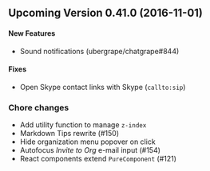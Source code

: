 ## Upcoming Version 0.41.0 (2016-11-01)

#### New Features

* Sound notifications (ubergrape/chatgrape#844)

#### Fixes

* Open Skype contact links with Skype (`callto:sip`)

### Chore changes

* Add utility function to manage `z-index`
* Markdown Tips rewrite (#150)
* Hide organization menu popover on click
* Autofocus *Invite to Org* e-mail input (#154)
* React components extend `PureComponent` (#121)
